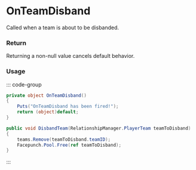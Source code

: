 # OnTeamDisband
<Badge type="info" text="Team"/>[<Badge type="danger" text="Carbon Compatible"/>](https://github.com/CarbonCommunity/Carbon)[<Badge type="warning" text="Oxide Compatible"/>](https://github.com/OxideMod/Oxide.Rust)
Called when a team is about to be disbanded.

### Return
Returning a non-null value cancels default behavior.

### Usage
::: code-group
```csharp [Example]
private object OnTeamDisband()
{
	Puts("OnTeamDisband has been fired!");
	return (object)default;
}
```
```csharp [Source — Assembly-CSharp @ RelationshipManager]
public void DisbandTeam(RelationshipManager.PlayerTeam teamToDisband)
{
	teams.Remove(teamToDisband.teamID);
	Facepunch.Pool.Free(ref teamToDisband);
}

```
:::
